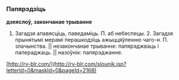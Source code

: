 ### Папярэдзіць
**дзеяслоў, закончанае трыванне**

1. Загадзя апавясціць, паведаміць. П. аб небяспецы. 2. Загадзя прынятымі мерамі перашкодзіць ажыццяўленню чаго-н. П. злачынства. || незакончанае трыванне: папярэджваць і папераджаць. || назоўнік: папярэджанне.

<a rel="author">[http://rv-blr.com/](http://rv-blr.com/slounik.jsp?letterId=0&maskId=0&pageId=2168)</a>
